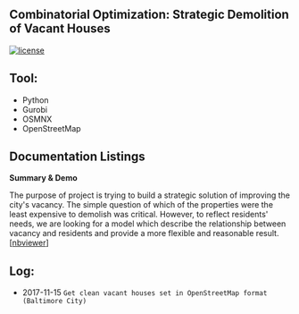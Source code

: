 ## Combinatorial Optimization: Strategic Demolition of Vacant Houses

[![license](https://img.shields.io/github/license/mashape/apistatus.svg)](https://github.com/LennyFan/City_Demolishment_Research/blob/master/LICENSE)

## Tool:
* Python
* Gurobi
* OSMNX
* OpenStreetMap

## Documentation Listings

**Summary & Demo**

The purpose of project is trying to build a strategic solution of improving the city's vacancy. The simple question of which of the properties were the least expensive to demolish was critical. However, to reflect residents' needs, we are looking for a model which describe the relationship between vacancy and residents and provide a more flexible and reasonable result.[[nbviewer](http://nbviewer.jupyter.org/github/LennyFan/City_Demolishment_Research/blob/master/WorkLog/%5B01%5DSummary.ipynb)]


## Log:
*  2017-11-15  `Get clean vacant houses set in OpenStreetMap format (Baltimore City)`


   
